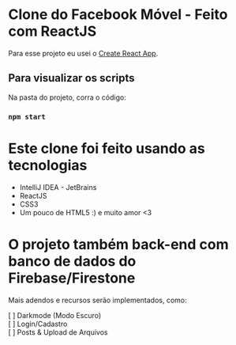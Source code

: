 # Clone do Facebook Móvel - Feito com ReactJS

Para esse projeto eu usei o [Create React App](https://github.com/facebook/create-react-app).

## Para visualizar os scripts

Na pasta do projeto, corra o código:

### `npm start`

# Este clone foi feito usando as tecnologias

- IntelliJ IDEA - JetBrains
- ReactJS
- CSS3
- Um pouco de HTML5 :) 
e muito amor <3

# O projeto também back-end com banco de dados do Firebase/Firestone

Mais adendos e recursos serão implementados, como:

[ ] Darkmode (Modo Escuro) <br/>
[ ] Login/Cadastro<br/>
[ ] Posts & Upload de Arquivos
